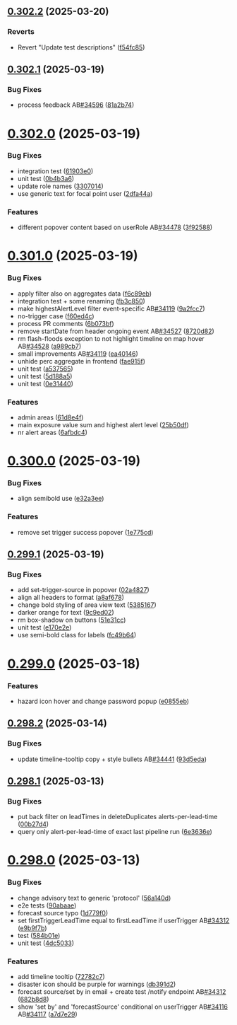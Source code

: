 ## [0.302.2](https://github.com/rodekruis/IBF-system/compare/v0.302.1...v0.302.2) (2025-03-20)


### Reverts

* Revert "Update test descriptions" ([f54fc85](https://github.com/rodekruis/IBF-system/commit/f54fc854f4487b527b66898133b729cd5df8978e))



## [0.302.1](https://github.com/rodekruis/IBF-system/compare/v0.302.0...v0.302.1) (2025-03-19)


### Bug Fixes

* process feedback AB[#34596](https://github.com/rodekruis/IBF-system/issues/34596) ([81a2b74](https://github.com/rodekruis/IBF-system/commit/81a2b7461dc5522c6ea082d5dfe72abb8af768b5))



# [0.302.0](https://github.com/rodekruis/IBF-system/compare/v0.301.0...v0.302.0) (2025-03-19)


### Bug Fixes

* integration test ([61903e0](https://github.com/rodekruis/IBF-system/commit/61903e060212ff753dc4c00c4619413c1a33ffc4))
* unit test ([0b4b3a6](https://github.com/rodekruis/IBF-system/commit/0b4b3a6961ee1838c848ddc52aa7afd327324af3))
* update role names ([3307014](https://github.com/rodekruis/IBF-system/commit/3307014f21b2429c4f86e947058b93d4790598e6))
* use generic text for focal point user ([2dfa44a](https://github.com/rodekruis/IBF-system/commit/2dfa44aa85a892ae629559967c63653cb8d33084))


### Features

* different popover content based on userRole AB[#34478](https://github.com/rodekruis/IBF-system/issues/34478) ([3f92588](https://github.com/rodekruis/IBF-system/commit/3f925885b0e57cb50e925581d5f3180d1cd4b17f))



# [0.301.0](https://github.com/rodekruis/IBF-system/compare/v0.300.0...v0.301.0) (2025-03-19)


### Bug Fixes

* apply filter also on aggregates data ([f6c89eb](https://github.com/rodekruis/IBF-system/commit/f6c89eb2569d706698a48aec93619caa1431a10b))
* integration test + some renaming ([fb3c850](https://github.com/rodekruis/IBF-system/commit/fb3c850bf4dc30ea008151afd8f7f90d9a424273))
* make highestAlertLevel filter event-specific AB[#34119](https://github.com/rodekruis/IBF-system/issues/34119) ([9a2fcc7](https://github.com/rodekruis/IBF-system/commit/9a2fcc7b07fda934329a76eef5187bfe275cb485))
* no-trigger case ([f60ed4c](https://github.com/rodekruis/IBF-system/commit/f60ed4cdb192e04996f8fcef9a51d405c06e9cd6))
* process PR comments ([6b073bf](https://github.com/rodekruis/IBF-system/commit/6b073bfb0f93dd81097b6b55cb8a7d713a32c4e7))
* remove startDate from header ongoing event AB[#34527](https://github.com/rodekruis/IBF-system/issues/34527) ([8720d82](https://github.com/rodekruis/IBF-system/commit/8720d821eca4aa937b684d63810097073e96dc5c))
* rm flash-floods exception to not highlight timeline on map hover AB[#34528](https://github.com/rodekruis/IBF-system/issues/34528) ([a989cb7](https://github.com/rodekruis/IBF-system/commit/a989cb787d9b617302b3b77daf85981e2bf40ff8))
* small improvements AB[#34119](https://github.com/rodekruis/IBF-system/issues/34119) ([ea40146](https://github.com/rodekruis/IBF-system/commit/ea40146aa032fa63a6b00a739d42731d2662f70f))
* unhide perc aggregate in frontend ([fae915f](https://github.com/rodekruis/IBF-system/commit/fae915f63412028a3c177825cb5e0303c40c7111))
* unit test ([a537565](https://github.com/rodekruis/IBF-system/commit/a5375651c0893651dceb75d409498c0a951618e6))
* unit test ([5d188a5](https://github.com/rodekruis/IBF-system/commit/5d188a54276117016c586387defbd947a512514c))
* unit test ([0e31440](https://github.com/rodekruis/IBF-system/commit/0e3144074b11a42f25c8b10d35e6996f602804f2))


### Features

* admin areas ([61d8e4f](https://github.com/rodekruis/IBF-system/commit/61d8e4f2578b5548044d580f7ad4527293ef9f3e))
* main exposure value sum and highest alert level ([25b50df](https://github.com/rodekruis/IBF-system/commit/25b50df92016cb4f0ee9c037dd81c8f4394c7893))
* nr alert areas ([6afbdc4](https://github.com/rodekruis/IBF-system/commit/6afbdc4a29536b3dbc1eaeec864a21690154fad4))



# [0.300.0](https://github.com/rodekruis/IBF-system/compare/v0.299.1...v0.300.0) (2025-03-19)


### Bug Fixes

* align semibold use ([e32a3ee](https://github.com/rodekruis/IBF-system/commit/e32a3ee02356e9a097dc929b1ff78205d04a297c))


### Features

* remove set trigger success popover ([1e775cd](https://github.com/rodekruis/IBF-system/commit/1e775cd9b66e10842198b63c36e3930243c2df69))



## [0.299.1](https://github.com/rodekruis/IBF-system/compare/v0.299.0...v0.299.1) (2025-03-19)


### Bug Fixes

* add set-trigger-source in popover ([02a4827](https://github.com/rodekruis/IBF-system/commit/02a48272c7e062cee42a6d412c333afa831ba60f))
* align all headers to format ([a8af678](https://github.com/rodekruis/IBF-system/commit/a8af6787d5390892638e9fa8be7ebfa6640201d3))
* change bold styling of area view text ([5385167](https://github.com/rodekruis/IBF-system/commit/5385167d0fd3879ce0f88272f06068fc25b7466d))
* darker orange for text ([9c9ed02](https://github.com/rodekruis/IBF-system/commit/9c9ed02c1635486f51ad4bbd521db666b3df5997))
* rm box-shadow on buttons ([51e31cc](https://github.com/rodekruis/IBF-system/commit/51e31cc3d9ddc349eb04f47142c41d17b02e4e00))
* unit test ([e170e2e](https://github.com/rodekruis/IBF-system/commit/e170e2eb297957b86efc01a7cc925572e0b43eac))
* use semi-bold class for labels ([fc49b64](https://github.com/rodekruis/IBF-system/commit/fc49b64d06142735ebda1c7a9c39ca61a1ee416e))



# [0.299.0](https://github.com/rodekruis/IBF-system/compare/v0.298.2...v0.299.0) (2025-03-18)


### Features

* hazard icon hover and change password popup ([e0855eb](https://github.com/rodekruis/IBF-system/commit/e0855ebc77ecc3783287dc0da5f2eadd95bcf819))



## [0.298.2](https://github.com/rodekruis/IBF-system/compare/v0.298.1...v0.298.2) (2025-03-14)


### Bug Fixes

* update timeline-tooltip copy + style bullets AB[#34441](https://github.com/rodekruis/IBF-system/issues/34441) ([93d5eda](https://github.com/rodekruis/IBF-system/commit/93d5eda2a88d9c6cf1b9dc79a8ddf203284f658b))



## [0.298.1](https://github.com/rodekruis/IBF-system/compare/v0.298.0...v0.298.1) (2025-03-13)


### Bug Fixes

* put back filter on leadTimes in deleteDuplicates alerts-per-lead-time ([00b27d4](https://github.com/rodekruis/IBF-system/commit/00b27d42303a7c116169dd3756c123888c819bcd))
* query only alert-per-lead-time of exact last pipeline run ([6e3636e](https://github.com/rodekruis/IBF-system/commit/6e3636e68ab1855ecf3faf6b0739e77dfdbddf95))



# [0.298.0](https://github.com/rodekruis/IBF-system/compare/v0.297.1...v0.298.0) (2025-03-13)


### Bug Fixes

* change advisory text to generic 'protocol' ([56a140d](https://github.com/rodekruis/IBF-system/commit/56a140dbea6085bfa246e25bb5caf2fe84db9fe2))
* e2e tests ([90abaae](https://github.com/rodekruis/IBF-system/commit/90abaaeec9a5773fe074c896ccc61d51688a471a))
* forecast source typo ([1d779f0](https://github.com/rodekruis/IBF-system/commit/1d779f0614ad59718e8e215d28b861058c99f28a))
* set firstTriggerLeadTime equal to firstLeadTime if userTrigger AB[#34312](https://github.com/rodekruis/IBF-system/issues/34312) ([e9b9f7b](https://github.com/rodekruis/IBF-system/commit/e9b9f7b4a66248c4d488ec1240b52dc3d49005f9))
* test ([584b01e](https://github.com/rodekruis/IBF-system/commit/584b01e0459192f4728abecf5e73a5d5a9691a41))
* unit test ([4dc5033](https://github.com/rodekruis/IBF-system/commit/4dc50337acaa1a3bd763e7e52c0c978a17a540c9))


### Features

* add timeline tooltip ([72782c7](https://github.com/rodekruis/IBF-system/commit/72782c728e9b08d0bd74f4d22a14ef3ed8420b20))
* disaster icon should be purple for warnings ([db391d2](https://github.com/rodekruis/IBF-system/commit/db391d2de9a16cf0b8d4c29afca9c53916ff9eb4))
* forecast source/set by in email + create test /notify endpoint AB[#34312](https://github.com/rodekruis/IBF-system/issues/34312) ([682b8d8](https://github.com/rodekruis/IBF-system/commit/682b8d85ab7c113422edffec7896d90f816274f6))
* show 'set by' and 'forecastSource' conditional on userTrigger AB[#34116](https://github.com/rodekruis/IBF-system/issues/34116) AB[#34117](https://github.com/rodekruis/IBF-system/issues/34117) ([a7d7e29](https://github.com/rodekruis/IBF-system/commit/a7d7e29723049ba66f1059f79f7cef065d2ae9cb))



